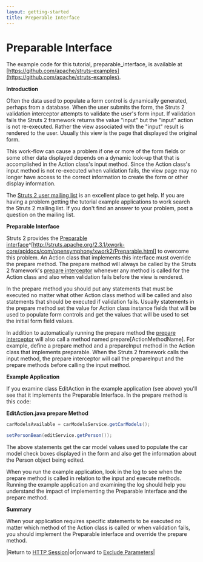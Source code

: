 ```yaml
---
layout: getting-started
title: Preperable Interface
---
```

# Preparable Interface

The example code for this tutorial, preparable_interface, is available at [https://github.com/apache/struts-examples](https://github.com/apache/struts-examples).

__Introduction__

Often the data used to populate a form control is dynamically generated, perhaps from a database. When the user submits the form, the Struts 2 validation interceptor attempts to validate the user's form input. If validation fails the Struts 2 framework returns the value "input" but the "input" action is not re-executed. Rather the view associated with the "input" result is rendered to the user. Usually this view is the page that displayed the original form.

This work-flow can cause a problem if one or more of the form fields or some other data displayed depends on a dynamic look-up that that is accomplished in the Action class's input method. Since the Action class's input method is not re-executed when validation fails, the view page may no longer have access to the correct information to create the form or other display information.

The [Struts 2 user mailing list](http://struts.apache.org/mail.html) is an excellent place to get help. If you are having a problem getting the tutorial example applications to work search the Struts 2 mailing list. If you don't find an answer to your problem, post a question on the mailing list.

__Preparable Interface__

Struts 2 provides the [Preparable interface](http://struts.apache.org/2.3.1/xwork-core/apidocs/com/opensymphony/xwork2/Preparable.html)^[http://struts.apache.org/2.3.1/xwork-core/apidocs/com/opensymphony/xwork2/Preparable.html] to overcome this problem. An Action class that implements this interface must override the prepare method. The prepare method will always be called by the Struts 2 framework's [prepare interceptor](//struts.apache.org/docs/prepare-interceptor.html) whenever any method is called for the Action class and also when validation fails before the view is rendered.

In the prepare method you should put any statements that must be executed no matter what other Action class method will be called and also statements that should be executed if validation fails. Usually statements in the prepare method set the value for Action class instance fields that will be used to populate form controls and get the values that will be used to set the initial form field values.

In addition to automatically running the prepare method the [prepare interceptor](//struts.apache.org/docs/prepare-interceptor.html) will also call a method named prepare[ActionMethodName]. For example, define a prepare method and a prepareInput method in the Action class that implements preparable. When the Struts 2 framework calls the input method, the prepare interceptor will call the prepareInput and the prepare methods before calling the input method.

__Example Application__

If you examine class EditAction in the example application (see above) you'll see that it implements the Preparable Interface. In the prepare method is this code:

**EditAction.java prepare Method**

```java
carModelsAvailable = carModelsService.getCarModels();

setPersonBean(editService.getPerson());
```

The above statements get the car model values used to populate the car model check boxes displayed in the form and also get the information about the Person object being edited.

When you run the example application, look in the log to see when the prepare method is called in relation to the input and execute methods. Running the example application and examining the log should help you understand the impact of implementing the Preparable Interface and the prepare method.

__Summary__

When your application requires specific statements to be executed no matter which method of the Action class is called or when validation fails, you should implement the Preparable interface and override the prepare method.

|Return to [HTTP Session](http-session.html)|or|onward to [Exclude Parameters](exclude-parameters.html)|
